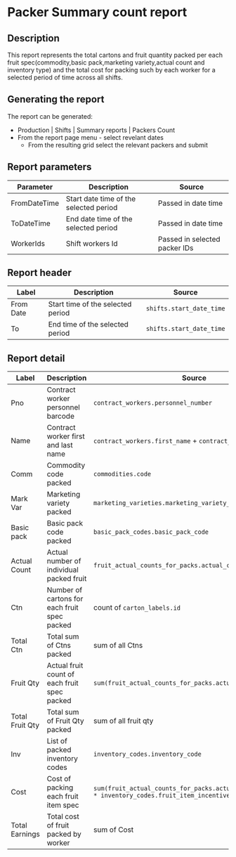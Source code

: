 # Packer Summary count report

## Description
This report represents the total cartons and fruit quantity packed per each fruit spec(commodity,basic pack,marketing variety,actual count and inventory type)
and the total cost  for packing such by each worker for a selected period of time across all shifts.

## Generating the report
The report can be generated:

* Production | Shifts | Summary reports | Packers Count
* From the report page menu  - select revelant dates
    * From the resulting grid select the relevant packers and submit


## Report parameters
| Parameter | Description | Source |
| ----- | ----------- | ------ |
|FromDateTime| Start date time of the selected period       |  Passed in date time                 |
|ToDateTime  | End date time of the selected period         |  Passed in date time                 |
|WorkerIds   | Shift workers Id                  |  Passed in selected packer IDs  |
## Report header
| Label | Description | Source |
| ----- | ----------- | ------ |
|  From Date |Start time of the selected period | `shifts.start_date_time` |
|  To |End time of the selected period | `shifts.start_date_time` |
## Report detail
| Label | Description | Source |
| ----- | ----------- | ------ |
|  Pno |Contract worker personnel barcode | `contract_workers.personnel_number` |
|  Name |Contract worker first and last name | `contract_workers.first_name`  +  `contract_workers.last_name`|
|  Comm |Commodity code packed  | `commodities.code` |
|  Mark Var |Marketing variety packed | `marketing_varieties.marketing_variety_code` |
|  Basic pack |Basic pack code packed  | `basic_pack_codes.basic_pack_code` |
|  Actual Count |Actual number of individual packed fruit | `fruit_actual_counts_for_packs.actual_count_for_pack` |
|  Ctn |Number of cartons for each fruit spec packed | count of `carton_labels.id` |
|  Total Ctn |Total sum of Ctns packed | sum of all Ctns |
|  Fruit Qty |Actual fruit count  of each fruit spec packed | `sum(fruit_actual_counts_for_packs.actual_count_for_pack)` |
|  Total Fruit Qty|Total sum of  Fruit Qty packed  | sum of all fruit qty |
|  Inv |List of packed inventory codes | `inventory_codes.inventory_code` |
|  Cost |Cost of packing each fruit  item  spec |`sum(fruit_actual_counts_for_packs.actual_count_for_pack * inventory_codes.fruit_item_incentive_rate)` |
|  Total Earnings |Total cost of fruit packed by worker | sum of Cost |
